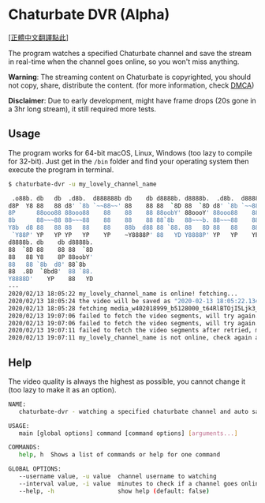 # Chaturbate DVR (Alpha)

[[正體中文翻譯點此]](README-tw.md)

The program watches a specified Chaturbate channel and save the stream in real-time when the channel goes online, so you won't miss anything.

**Warning**: The streaming content on Chaturbate is copyrighted, you should not copy, share, distribute the content. (for more information, check [DMCA](https://www.dmca.com/))

**Disclaimer**: Due to early development, might have frame drops (20s gone in a 3hr long stream), it still required more tests.

## Usage

The program works for 64-bit macOS, Linux, Windows (too lazy to compile for 32-bit). Just get in the `/bin` folder and find your operating system then execute the program in terminal.

```bash
$ chaturbate-dvr -u my_lovely_channel_name

 .o88b. db   db  .d8b.  d888888b db    db d8888b. d8888b.  .d8b.  d888888b d88888b
d8P  Y8 88   88 d8' `8b `~~88~~' 88    88 88  `8D 88  `8D d8' `8b `~~88~~' 88'
8P      88ooo88 88ooo88    88    88    88 88oobY' 88oooY' 88ooo88    88    88ooooo
8b      88~~~88 88~~~88    88    88    88 88`8b   88~~~b. 88~~~88    88    88~~~~~
Y8b  d8 88   88 88   88    88    88b  d88 88 `88. 88   8D 88   88    88    88.
 `Y88P' YP   YP YP   YP    YP    ~Y8888P' 88   YD Y8888P' YP   YP    YP    Y88888P
d8888b. db    db d8888b.
88  `8D 88    88 88  `8D
88   88 Y8    8P 88oobY'
88   88 `8b  d8' 88`8b
88  .8D  `8bd8'  88 `88.
Y8888D'    YP    88   YD
---
2020/02/13 18:05:22 my_lovely_channel_name is online! fetching...
2020/02/13 18:05:24 the video will be saved as "2020-02-13 18:05:22.1344318 +0800 CST m=+0.885404701.ts".
2020/02/13 18:05:28 fetching media_w402018999_b5128000_t64RlBTOjI5Ljk3_9134.ts (size: 936428)
2020/02/13 19:07:06 failed to fetch the video segments, will try again. (1/2)
2020/02/13 19:07:06 failed to fetch the video segments, will try again. (2/2)
2020/02/13 19:07:11 failed to fetch the video segments after retried, my_lovely_channel_name might went offline.
2020/02/13 19:07:11 my_lovely_channel_name is not online, check again after 3 minute(s)...
```

## Help

The video quality is always the highest as possible, you cannot change it (too lazy to make it as an option).

```bash
NAME:
   chaturbate-dvr - watching a specified chaturbate channel and auto saves the stream as local file

USAGE:
   main [global options] command [command options] [arguments...]

COMMANDS:
   help, h  Shows a list of commands or help for one command

GLOBAL OPTIONS:
   --username value, -u value  channel username to watching
   --interval value, -i value  minutes to check if a channel goes online or not (default: 1)
   --help, -h                  show help (default: false)
```